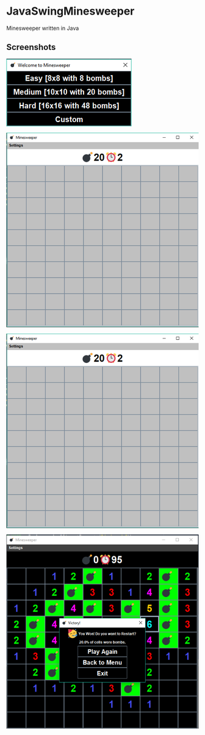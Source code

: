 # JavaSwingMinesweeper
 Minesweeper written in Java

## Screenshots

![Menu](./screenshots/menu.png "Menu")

![Dark Mode](./screenshots/lightmode.png "Dark Mode")

![Light Mode](./screenshots/lightmode.png "Light Mode")

![Victory Screen](./screenshots/victoryscreen.png "Victory Screen")